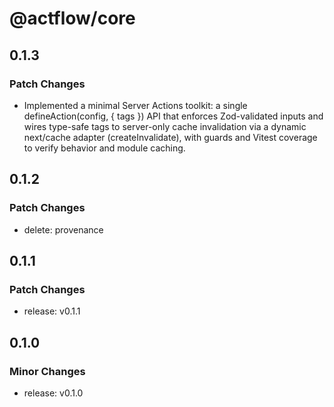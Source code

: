 # @actflow/core

## 0.1.3

### Patch Changes

- Implemented a minimal Server Actions toolkit: a single defineAction(config, { tags }) API that enforces Zod-validated inputs and wires type-safe tags to server-only cache invalidation via a dynamic next/cache adapter (createInvalidate), with guards and Vitest coverage to verify behavior and module caching.

## 0.1.2

### Patch Changes

- delete: provenance

## 0.1.1

### Patch Changes

- release: v0.1.1

## 0.1.0

### Minor Changes

- release: v0.1.0
